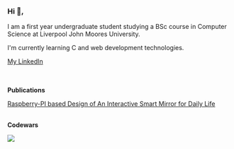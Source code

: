 ### Hi 👋,


I am a first year undergraduate student studying a BSc course in Computer Science at Liverpool John Moores University.

I'm currently learning C and web development technologies.

[My LinkedIn](https://www.linkedin.com/in/joe-lyons-395373267/)

<br></br>
**Publications**

[Raspberry-PI based Design of An Interactive Smart Mirror for
Daily Life](https://ojs.ukscip.com/journals/dtra/article/view/259/226)
<br></br>

**Codewars**

<img src = https://www.codewars.com/users/Numb11/badges/large>
